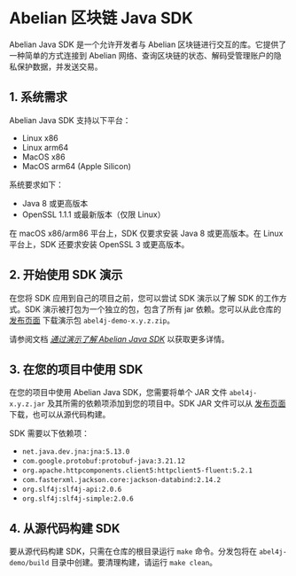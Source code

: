 # Abelian 区块链 Java SDK

Abelian Java SDK 是一个允许开发者与 Abelian 区块链进行交互的库。它提供了一种简单的方式连接到 Abelian 网络、查询区块链的状态、解码受管理账户的隐私保护数据，并发送交易。

## 1. 系统需求
Abelian Java SDK 支持以下平台：
- Linux x86
- Linux arm64
- MacOS x86
- MacOS arm64 (Apple Silicon)

系统要求如下：
- Java 8 或更高版本
- OpenSSL 1.1.1 或最新版本（仅限 Linux）

在 macOS x86/arm86 平台上，SDK 仅要求安装 Java 8 或更高版本。在 Linux 平台上，SDK 还要求安装 OpenSSL 3 或更高版本。

## 2. 开始使用 SDK 演示

在您将 SDK 应用到自己的项目之前，您可以尝试 SDK 演示以了解 SDK 的工作方式。SDK 演示被打包为一个独立的包，包含了所有 jar 依赖。您可以从此仓库的 [发布页面](https://github.com/pqabelian/abelian-sdk-java/releases) 下载演示包 `abel4j-demo-x.y.z.zip`。

请参阅文档 [*通过演示了解 Abelian Java SDK*](https://github.com/pqabelian/abelian-sdk-java/abel4j-demo/README.md) 以获取更多详情。

## 3. 在您的项目中使用 SDK

在您的项目中使用 Abelian Java SDK，您需要将单个 JAR 文件 `abel4j-x.y.z.jar` 及其所需的依赖项添加到您的项目中。SDK JAR 文件可以从 [发布页面](https://github.com/pqabelian/abelian-sdk-java/releases) 下载，也可以从源代码构建。

SDK 需要以下依赖项：
- `net.java.dev.jna:jna:5.13.0`
- `com.google.protobuf:protobuf-java:3.21.12`
- `org.apache.httpcomponents.client5:httpclient5-fluent:5.2.1`
- `com.fasterxml.jackson.core:jackson-databind:2.14.2`
- `org.slf4j:slf4j-api:2.0.6`
- `org.slf4j:slf4j-simple:2.0.6`

## 4. 从源代码构建 SDK

要从源代码构建 SDK，只需在仓库的根目录运行 `make` 命令。分发包将在 `abel4j-demo/build` 目录中创建。要清理构建，请运行 `make clean`。
